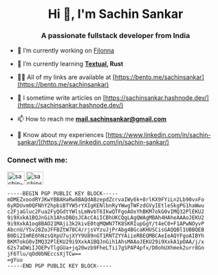 <h1 align="center">Hi 👋, I'm Sachin Sankar</h1>
<h3 align="center">A passionate fullstack developer from India</h3>

- 🔭 I’m currently working on [Filonna](https://github.com/sachin-sankar/sachin-sankar/filonna)

- 🌱 I’m currently learning **[Textual](https://textual.textualize.io/), Rust**

- 👨‍💻 All of my links are available at [https://bento.me/sachinsankar](https://bento.me/sachinsankar)

- 📝 I sometime write articles on [https://sachinsankar.hashnode.dev/](https://sachinsankar.hashnode.dev/)

- 📫 How to reach me **mail.sachinsankar@gmail.com**

- 📄 Know about my experiences [https://www.linkedin.com/in/sachin-sankar/](https://www.linkedin.com/in/sachin-sankar/)

<h3 align="left">Connect with me:</h3>
<p align="left">
    <a href="https://linkedin.com/in/sachin-sankar" target="blank">
        <img align="center" src="https://raw.githubusercontent.com/rahuldkjain/github-profile-readme-generator/master/src/images/icons/Social/linked-in-alt.svg" alt="sachin-sankar" height="30" width="40" />
    </a>
    <a href="https://hashnode.com/sachinsankar" target="blank">
        <img align="center" src="https://raw.githubusercontent.com/rahuldkjain/github-profile-readme-generator/master/src/images/icons/Social/hashnode.svg" alt="sachinsankar" height="30" width="40" />
    </a>
</p>

```shell
-----BEGIN PGP PUBLIC KEY BLOCK-----
mDMEZxoodRYJKwYBBAHaRw8BAQdABzepdZcrvaIWy6k+8rlKX9FYiLn2Lb90vxFo
6yRDUvm0QFNhY2hpbiBTYW5rYXIgKENlbnRyYWwgTWFzdGVyIEtleSkgPG1haWwu
c2FjaGluc2Fua2FyQGdtYWlsLmNvbT6IkwQTFgoAOxYhBKM7okG0vIMQ32PlEKU2
9i9XxkA1BQJnGih1AhsDBQsJCAcCAiICBhUKCQgLAgQWAgMBAh4HAheAAAoJEKU2
9i9XxkA1oq8BAO21MAji3k2kivE0tqMQWN7TK8SKRIupGgY/t4eC0+F1APwNOyvP
AbcnU/YSv28ZoJFFBZtW78C4/rjsVYzuJjPrAbg4BGcaKHUSCisGAQQBl1UBBQEB
B0Di2ImRE6hNzsQXpU7ujXYY9U89nGT1RNTZYYAiieRBEQMBCAeIeAQYFgoAIBYh
BKM7okG0vIMQ32PlEKU29i9XxkA1BQJnGih1AhsMAAoJEKU29i9XxkA1pOAA/j/x
62s7aDWiIJOEPvTlgGUa+jq20wzb9FheLTii7gSPAP4pfx/D0ohUXhmek2urr8Gn
jF6Tlu/qOd0bNEccsXjTCw==
=gYuu
-----END PGP PUBLIC KEY BLOCK-----
```
